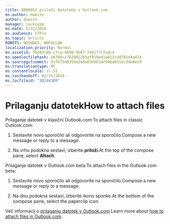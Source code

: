 ```yaml
---
title: 8000052 priloži datoteke v Outlook.com
ms.author: daeite
author: daeite
manager: jackiesm
ms.date: 5/31/2018
ms.audience: ITPro
ms.topic: article
ROBOTS: NOINDEX, NOFOLLOW
localization_priority: Normal
ms.assetid: f6d43c80-cfca-4898-9567-746177cfadc4
ms.openlocfilehash: e6709cc7b29922b3af919ed1a813cdd701d4a424
ms.sourcegitcommit: d1fb75d8359a248a03ddb1af50bab31ec3de6e2d
ms.translationtype: MT
ms.contentlocale: sl-SI
ms.lasthandoff: 02/25/2019
ms.locfileid: "30244309"
---
```

# <a name="how-to-attach-files"></a><span data-ttu-id="5dc7e-102">Prilaganju datotek</span><span class="sxs-lookup"><span data-stu-id="5dc7e-102">How to attach files</span></span>

<span data-ttu-id="5dc7e-103">Prilaganje datotek v klasični Outlook.com:</span><span class="sxs-lookup"><span data-stu-id="5dc7e-103">To attach files in classic Outlook.com:</span></span>
  
1. <span data-ttu-id="5dc7e-104">Sestavite novo sporočilo ali odgovorite na sporočilo.</span><span class="sxs-lookup"><span data-stu-id="5dc7e-104">Compose a new message or reply to a message.</span></span>
    
2. <span data-ttu-id="5dc7e-105">Na vrhu podokna sestavi, izberite **priloži**.</span><span class="sxs-lookup"><span data-stu-id="5dc7e-105">At the top of the compose pane, select **Attach**.</span></span> 
    
<span data-ttu-id="5dc7e-106">Prilaganje datotek v Outlook.com beta:</span><span class="sxs-lookup"><span data-stu-id="5dc7e-106">To attach files in the Outlook.com beta:</span></span>
  
1. <span data-ttu-id="5dc7e-107">Sestavite novo sporočilo ali odgovorite na sporočilo.</span><span class="sxs-lookup"><span data-stu-id="5dc7e-107">Compose a new message or reply to a message.</span></span>
    
2. <span data-ttu-id="5dc7e-108">Na dnu podokna sestavi, izberite ikono sponke.</span><span class="sxs-lookup"><span data-stu-id="5dc7e-108">At the bottom of the compose pane, select the paperclip icon.</span></span>
    
<span data-ttu-id="5dc7e-109">Več informacij o [prilaganju datotek v Outlook.com](https://go.microsoft.com/fwlink/p/?linkid=2001702&amp;clcid=0x409).</span><span class="sxs-lookup"><span data-stu-id="5dc7e-109">Learn more about [how to attach files in Outlook.com](https://go.microsoft.com/fwlink/p/?linkid=2001702&amp;clcid=0x409).</span></span>
  

